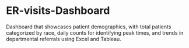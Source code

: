 # ER-visits-Dashboard
 Dashboard that showcases  patient demographics, with total patients categorized by race, daily counts for identifying peak times, and trends in departmental referrals using Excel and Tableau.
